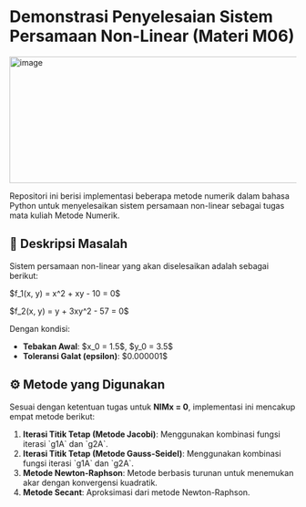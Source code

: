 # Demonstrasi Penyelesaian Sistem Persamaan Non-Linear (Materi M06)
<img width="1580" height="222" alt="image" src="https://github.com/user-attachments/assets/a5d52df7-18c6-4c83-9769-6f2b8e98f87b" />


Repositori ini berisi implementasi beberapa metode numerik dalam bahasa Python untuk menyelesaikan sistem persamaan non-linear sebagai tugas mata kuliah Metode Numerik.

## 📝 Deskripsi Masalah

Sistem persamaan non-linear yang akan diselesaikan adalah sebagai berikut:

\$f_1(x, y) = x^2 + xy - 10 = 0\$

\$f_2(x, y) = y + 3xy^2 - 57 = 0\$

Dengan kondisi:
* **Tebakan Awal**: \$x_0 = 1.5\$, \$y_0 = 3.5\$
* **Toleransi Galat (epsilon)**: \$0.000001\$

## ⚙️ Metode yang Digunakan

Sesuai dengan ketentuan tugas untuk **NIMx = 0**, implementasi ini mencakup empat metode berikut:

1.  **Iterasi Titik Tetap (Metode Jacobi)**: Menggunakan kombinasi fungsi iterasi \`g1A\` dan \`g2A\`.
2.  **Iterasi Titik Tetap (Metode Gauss-Seidel)**: Menggunakan kombinasi fungsi iterasi \`g1A\` dan \`g2A\`.
3.  **Metode Newton-Raphson**: Metode berbasis turunan untuk menemukan akar dengan konvergensi kuadratik.
4.  **Metode Secant**: Aproksimasi dari metode Newton-Raphson.
